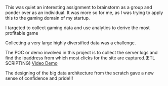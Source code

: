 
This was quiet an interesting assignment to brainstorm as a group and ponder over as an individual. It was more so for me, 
as I was trying to apply this to the gaming domain of my startup. 

I targeted to collect gaming data and use analytics to derive the most profitable game

Collecting a very large highly diversified data was a challenge.

The POC or demo involved in this project is to collect the server logs and find the ipaddress from which most clicks for the site are captured.(ETL SCRIPTING)
[Video Demo](https://drive.google.com/drive/folders/1UIdpwReCedwKoKQt5LvFI_yUBXR1f2LO?usp=sharing "The Demo") 

The designing of the big data architecture from the scratch gave a new sense of confidence and pride!!! 
